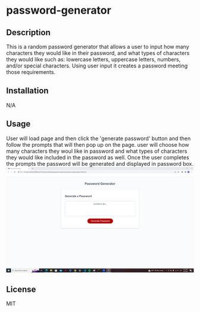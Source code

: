 # password-generator
## Description
This is a random password generator that allows a user to input how many characters they would like in their password, and what types of characters they would like such as: lowercase letters, uppercase letters, numbers, and/or special characters. Using user input it creates a password meeting those requirements.

## Installation
N/A
## Usage
User will load page and then click the 'generate password' button and then follow the prompts that will then pop up on the page. user will choose how many characters they woul like in password and what types of characters they would like included in the password as well. Once the user completes the prompts the password will be generated and displayed in password box.
<img src="./assets/password-generator.png">

## License

MIT
